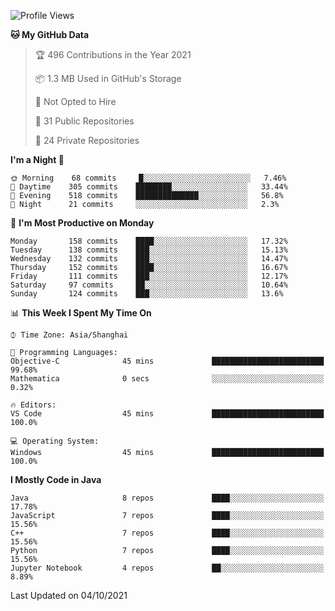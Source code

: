 <!--START_SECTION:waka-->
![Profile Views](http://img.shields.io/badge/Profile%20Views-5-blue)

**🐱 My GitHub Data** 

> 🏆 496 Contributions in the Year 2021
 > 
> 📦 1.3 MB Used in GitHub's Storage 
 > 
> 🚫 Not Opted to Hire
 > 
> 📜 31 Public Repositories 
 > 
> 🔑 24 Private Repositories  
 > 
**I'm a Night 🦉** 

```text
🌞 Morning    68 commits     █░░░░░░░░░░░░░░░░░░░░░░░░   7.46% 
🌆 Daytime    305 commits    ████████░░░░░░░░░░░░░░░░░   33.44% 
🌃 Evening    518 commits    ██████████████░░░░░░░░░░░   56.8% 
🌙 Night      21 commits     ░░░░░░░░░░░░░░░░░░░░░░░░░   2.3%

```
📅 **I'm Most Productive on Monday** 

```text
Monday       158 commits    ████░░░░░░░░░░░░░░░░░░░░░   17.32% 
Tuesday      138 commits    ███░░░░░░░░░░░░░░░░░░░░░░   15.13% 
Wednesday    132 commits    ███░░░░░░░░░░░░░░░░░░░░░░   14.47% 
Thursday     152 commits    ████░░░░░░░░░░░░░░░░░░░░░   16.67% 
Friday       111 commits    ███░░░░░░░░░░░░░░░░░░░░░░   12.17% 
Saturday     97 commits     ██░░░░░░░░░░░░░░░░░░░░░░░   10.64% 
Sunday       124 commits    ███░░░░░░░░░░░░░░░░░░░░░░   13.6%

```


📊 **This Week I Spent My Time On** 

```text
⌚︎ Time Zone: Asia/Shanghai

💬 Programming Languages: 
Objective-C              45 mins             █████████████████████████   99.68% 
Mathematica              0 secs              ░░░░░░░░░░░░░░░░░░░░░░░░░   0.32%

🔥 Editors: 
VS Code                  45 mins             █████████████████████████   100.0%

💻 Operating System: 
Windows                  45 mins             █████████████████████████   100.0%

```

**I Mostly Code in Java** 

```text
Java                     8 repos             ████░░░░░░░░░░░░░░░░░░░░░   17.78% 
JavaScript               7 repos             ████░░░░░░░░░░░░░░░░░░░░░   15.56% 
C++                      7 repos             ████░░░░░░░░░░░░░░░░░░░░░   15.56% 
Python                   7 repos             ████░░░░░░░░░░░░░░░░░░░░░   15.56% 
Jupyter Notebook         4 repos             ██░░░░░░░░░░░░░░░░░░░░░░░   8.89%

```



 Last Updated on 04/10/2021
<!--END_SECTION:waka-->　　
